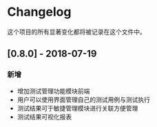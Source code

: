 # Changelog

这个项目的所有显著变化都将被记录在这个文件中。

## [0.8.0] - 2018-07-19

### 新增

- 增加测试管理功能模块前端
- 用户可以使用界面管理自己的测试用例与测试执行
- 测试结果可于敏捷管理模块进行关联方便管理
- 测试结果可视化报表

